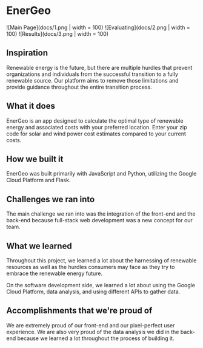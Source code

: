# EnerGeo
![Main Page](docs/1.png | width = 100)
![Evaluating](docs/2.png | width = 100)
![Results](docs/3.png | width = 100)

## Inspiration
Renewable energy is the future, but there are multiple hurdles that prevent organizations and individuals from the successful transition to a fully renewable source. Our platform aims to remove those limitations and provide guidance throughout the entire transition process.

## What it does
EnerGeo is an app designed to calculate the optimal type of renewable energy and associated costs with your preferred location. Enter your zip code for solar and wind power cost estimates compared to your current costs.

## How we built it
EnerGeo was built primarily with JavaScript and Python, utilizing the Google Cloud Platform and Flask.

## Challenges we ran into
The main challenge we ran into was the integration of the front-end and the back-end because full-stack web development was a new concept for our team.

## What we learned
Throughout this project, we learned a lot about the harnessing of renewable resources as well as the hurdles consumers may face as they try to embrace the renewable energy future.

On the software development side, we learned a lot about using the Google Cloud Platform, data analysis, and using different APIs to gather data.

## Accomplishments that we're proud of
We are extremely proud of our front-end and our pixel-perfect user experience. We are also very proud of the data analysis we did in the back-end because we learned a lot throughout the process of building it.
